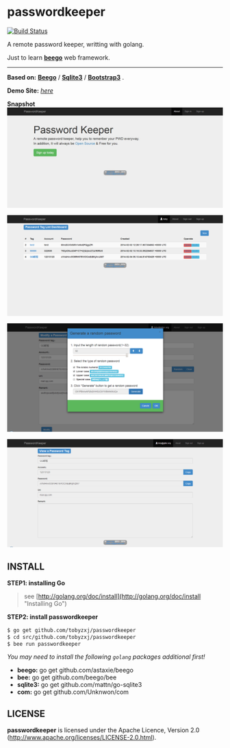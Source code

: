 passwordkeeper
==============

[![Build Status](https://drone.io/github.com/tobyzxj/passwordkeeper/status.png)](https://drone.io/github.com/tobyzxj/passwordkeeper/latest)

A remote password keeper, writting with golang.

Just to learn [**beego**](http://beego.me) web framework.

----------
**Based on:**
	[**Beego**](http://github.com/astaxie/beego) / [**Sqlite3**](http://github.com/mattn/go-sqlite3) / [**Bootstrap3**](http://getbootstrap.com/) .

**Demo Site:** [*here*](http://115.28.143.40:8080/)

**Snapshot**
![](./snapshot/home.png)

![](./snapshot/dashboard.png)

![](./snapshot/random_pwd.png)

![](./snapshot/view.png)



## INSTALL

**STEP1: installing Go**

> see [http://golang.org/doc/install](http://golang.org/doc/install "Installing Go")
    
**STEP2: install passwordkeeper**


    $ go get github.com/tobyzxj/passwordkeeper
    $ cd src/github.com/tobyzxj/passwordkeeper
    $ bee run passwordkeeper
     
*You may need to install the following `golang` packages additional first!* 

- **beego:** go get github.com/astaxie/beego
- **bee:** go get github.com/beego/bee
- **sqlite3:** go get github.com/mattn/go-sqlite3
- **com:** go get github.com/Unknwon/com


## LICENSE

**passwordkeeper** is licensed under the Apache Licence, Version 2.0
(http://www.apache.org/licenses/LICENSE-2.0.html).
